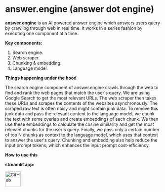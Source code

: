 # answer.engine (answer dot engine)

**answer.engine** is an AI powered answer engine which answers users query by crawling through web in real time. It works in a series fashion by executing one component at a time.

**Key components:**
1. Search engine.
2. Web scraper.
3. Chunking & embedding.
4. Language model.

**Things happening under the hood**

The search engine component of answer.engine crawls through the web to find and rank the web pages that match the user's query. We are using Google Search to get the most relevant URLs. The web scraper then takes these URLs and scrapes the contents of the websites asynchronously. The scraped raw text is often noisy and might contain junk data. To remove this junk data and pass the relevant content to the language model, we chunk the text with some overlap and create embeddings of each chunk. We then use these embeddings to calculate the cosine similarity and get the most relevant chunks for the user's query. Finally, we pass only a certain number of top N chunks as context to the language model, which uses that context to answer the user's query. Chunking and embedding also help reduce the input prompt tokens, which enhances the input prompt cost-efficiency.

**How to use this**

**streamlit app:** 

<a href="https://answerdotengine.streamlit.app/">
  <img src="https://drive.google.com/uc?export=view&id=1KDxCwWOzvi7JftyOd1LWHhFFtzgNbVhO" alt="GitHub" width="50" height="50">
</a>
